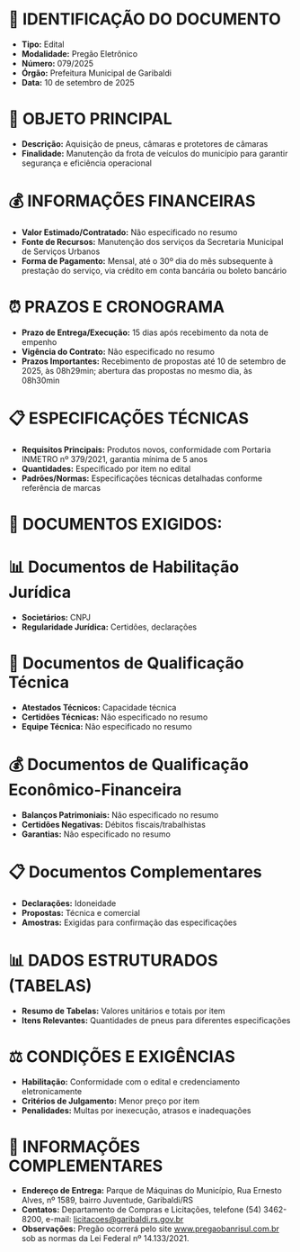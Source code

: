 # 📄 IDENTIFICAÇÃO DO DOCUMENTO
- **Tipo:** Edital
- **Modalidade:** Pregão Eletrônico
- **Número:** 079/2025
- **Órgão:** Prefeitura Municipal de Garibaldi
- **Data:** 10 de setembro de 2025

# 🎯 OBJETO PRINCIPAL
- **Descrição:** Aquisição de pneus, câmaras e protetores de câmaras
- **Finalidade:** Manutenção da frota de veículos do município para garantir segurança e eficiência operacional

# 💰 INFORMAÇÕES FINANCEIRAS
- **Valor Estimado/Contratado:** Não especificado no resumo
- **Fonte de Recursos:** Manutenção dos serviços da Secretaria Municipal de Serviços Urbanos
- **Forma de Pagamento:** Mensal, até o 30º dia do mês subsequente à prestação do serviço, via crédito em conta bancária ou boleto bancário

# ⏰ PRAZOS E CRONOGRAMA
- **Prazo de Entrega/Execução:** 15 dias após recebimento da nota de empenho
- **Vigência do Contrato:** Não especificado no resumo
- **Prazos Importantes:** Recebimento de propostas até 10 de setembro de 2025, às 08h29min; abertura das propostas no mesmo dia, às 08h30min

# 📋 ESPECIFICAÇÕES TÉCNICAS
- **Requisitos Principais:** Produtos novos, conformidade com Portaria INMETRO nº 379/2021, garantia mínima de 5 anos
- **Quantidades:** Especificado por item no edital
- **Padrões/Normas:** Especificações técnicas detalhadas conforme referência de marcas

# 📑 DOCUMENTOS EXIGIDOS:
# 📊 Documentos de Habilitação Jurídica
- **Societários:** CNPJ
- **Regularidade Jurídica:** Certidões, declarações

# 💼 Documentos de Qualificação Técnica
- **Atestados Técnicos:** Capacidade técnica
- **Certidões Técnicas:** Não especificado no resumo
- **Equipe Técnica:** Não especificado no resumo

# 💰 Documentos de Qualificação Econômico-Financeira
- **Balanços Patrimoniais:** Não especificado no resumo
- **Certidões Negativas:** Débitos fiscais/trabalhistas
- **Garantias:** Não especificado no resumo

# 📋 Documentos Complementares
- **Declarações:** Idoneidade
- **Propostas:** Técnica e comercial
- **Amostras:** Exigidas para confirmação das especificações

# 📊 DADOS ESTRUTURADOS (TABELAS)
- **Resumo de Tabelas:** Valores unitários e totais por item
- **Itens Relevantes:** Quantidades de pneus para diferentes especificações

# ⚖️ CONDIÇÕES E EXIGÊNCIAS
- **Habilitação:** Conformidade com o edital e credenciamento eletronicamente
- **Critérios de Julgamento:** Menor preço por item
- **Penalidades:** Multas por inexecução, atrasos e inadequações

# 📍 INFORMAÇÕES COMPLEMENTARES
- **Endereço de Entrega:** Parque de Máquinas do Município, Rua Ernesto Alves, nº 1589, bairro Juventude, Garibaldi/RS
- **Contatos:** Departamento de Compras e Licitações, telefone (54) 3462-8200, e-mail: licitacoes@garibaldi.rs.gov.br
- **Observações:** Pregão ocorrerá pelo site www.pregaobanrisul.com.br sob as normas da Lei Federal nº 14.133/2021.